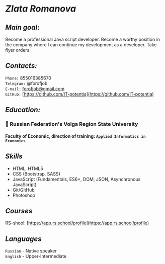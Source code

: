 # **_Zlata Romanova_**

## _Main goal_: 
Become a professional Java script developer. Become a worthy position in the company where I can continue my development as a developer. Take flyer orders.

## _Contacts:_
 `Phone:` 855016385670<br>
 `Telegram:` @forofjob<br>
 `E-mail:` forofjob@gmail.com <br>
 `GitHub:` [https://github.com/IT-potentia](https://github.com/IT-potentia)

## _Education:_
### 🥇 Russian Federation's Volga Region State University 
#### Faculty of Economic, direction of training: `Applied Informatics in Economics`

## _Skills_
* HTML, HTML5
* CSS (Bootstrap, SASS)
* JavaScript (Fundamentals, ES6+, DOM, JSON, Asynchronous JavaScript)
* Git/GitHub
* Photoshop

## _Courses_
RS-shool: [https://app.rs.school/profile](https://app.rs.school/profile)

## _Languages_
`Russian` - Native speaker<br>
`English` - Upper-Intermediate

